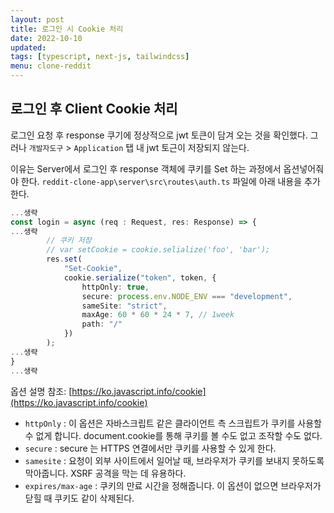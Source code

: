 ```yaml
---
layout: post
title: 로그인 시 Cookie 처리
date: 2022-10-10
updated: 
tags: [typescript, next-js, tailwindcss]
menu: clone-reddit
---
```

## 로그인 후 Client Cookie 처리
로그인 요청 후 response 쿠기에 정상적으로 jwt 토큰이 담겨 오는 것을 확인했다.
그러나 `개발자도구` > `Application` 탭 내 jwt 토근이 저장되지 않는다.

이유는 Server에서 로그인 후 response 객체에 쿠키를 Set 하는 과정에서 옵션넣어줘야 한다.
`reddit-clone-app\server\src\routes\auth.ts` 파일에 아래 내용을 추가한다.

```typescript
...생략
const login = async (req : Request, res: Response) => {
...생략
        // 쿠키 저장
        // var setCookie = cookie.selialize('foo', 'bar');
        res.set(
            "Set-Cookie",
            cookie.serialize("token", token, {
                httpOnly: true,
                secure: process.env.NODE_ENV === "development",
                sameSite: "strict",
                maxAge: 60 * 60 * 24 * 7, // 1week
                path: "/"
            })
        );
...생략
}
...생략
```

옵션 설명 참조: [https://ko.javascript.info/cookie](https://ko.javascript.info/cookie)
* `httpOnly` : 이 옵션은 자바스크립트 같은 클라이언트 측 스크립트가 쿠키를 사용할 수 없게 합니다. document.cookie를 통해 쿠키를 볼 수도 없고 조작할 수도 없다.
* `secure` : secure 는 HTTPS 연결에서만 쿠키를 사용할 수 있게 한다.
* `samesite` : 요청이 외부 사이트에서 일어날 때, 브라우저가 쿠키를 보내지 못하도록 막아줍니다. XSRF 공격을 막는 데 유용하다.
* `expires/max-age` : 쿠키의 만료 시간을 정해줍니다. 이 옵션이 없으면 브라우저가 닫힐 때 쿠키도 같이 삭제된다.